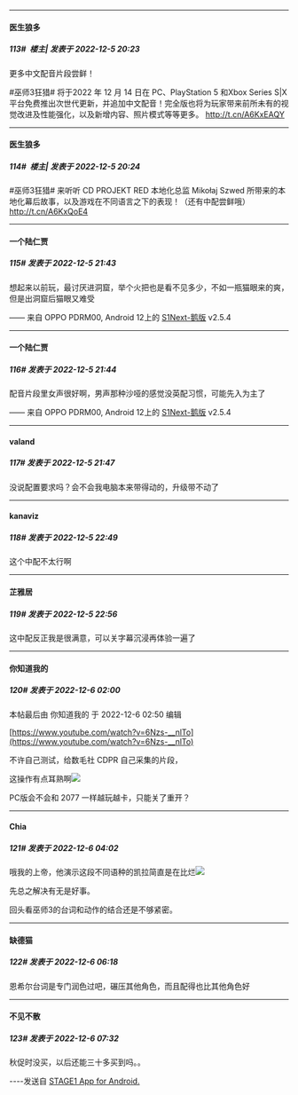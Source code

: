 

*****

####  医生狼多  
##### 113#         楼主| 发表于 2022-12-5 20:23

更多中文配音片段尝鲜！

#巫师3狂猎# 将于2022 年 12 月 14 日在 PC、PlayStation 5 和Xbox Series S|X 平台免费推出次世代更新，并追加中文配音！完全版也将为玩家带来前所未有的视觉改进及性能强化，以及新增内容、照片模式等等更多。 http://t.cn/A6KxEAQY ​​​

*****

####  医生狼多  
##### 114#         楼主| 发表于 2022-12-5 20:24

#巫师3狂猎# 来听听 CD PROJEKT RED 本地化总监 Mikołaj Szwed 所带来的本地化幕后故事，以及游戏在不同语言之下的表现！（还有中配尝鲜哦） http://t.cn/A6KxQoE4 ​​​



*****

####  一个陆仁贾  
##### 115#       发表于 2022-12-5 21:43

想起来以前玩，最讨厌进洞窟，举个火把也是看不见多少，不如一瓶猫眼来的爽，但是出洞窟后猫眼又难受

—— 来自 OPPO PDRM00, Android 12上的 [S1Next-鹅版](https://github.com/ykrank/S1-Next/releases) v2.5.4

*****

####  一个陆仁贾  
##### 116#       发表于 2022-12-5 21:44

配音片段里女声很好啊，男声那种沙哑的感觉没英配习惯，可能先入为主了

—— 来自 OPPO PDRM00, Android 12上的 [S1Next-鹅版](https://github.com/ykrank/S1-Next/releases) v2.5.4

*****

####  valand  
##### 117#       发表于 2022-12-5 21:47

没说配置要求吗？会不会我电脑本来带得动的，升级带不动了



*****

####  kanaviz  
##### 118#       发表于 2022-12-5 22:49

这个中配不太行啊



*****

####  芷雅居  
##### 119#       发表于 2022-12-5 22:56

这中配反正我是很满意，可以关字幕沉浸再体验一遍了



*****

####  你知道我的  
##### 120#       发表于 2022-12-6 02:00

 本帖最后由 你知道我的 于 2022-12-6 02:50 编辑 

[https://www.youtube.com/watch?v=6Nzs-__nlTo](https://www.youtube.com/watch?v=6Nzs-__nlTo)

不许自己测试，给数毛社 CDPR 自己采集的片段，

这操作有点耳熟啊<img src="https://static.saraba1st.com/image/smiley/face2017/100.png" referrerpolicy="no-referrer">

PC版会不会和 2077 一样越玩越卡，只能关了重开？



*****

####  Chia  
##### 121#       发表于 2022-12-6 04:02

哦我的上帝，他演示这段不同语种的凯拉简直是在比烂<img src="https://static.saraba1st.com/image/smiley/face2017/068.png" referrerpolicy="no-referrer">

先总之解决有无是好事。

回头看巫师3的台词和动作的结合还是不够紧密。



*****

####  缺德猫  
##### 122#       发表于 2022-12-6 06:18

恩希尔台词是专门润色过吧，碾压其他角色，而且配得也比其他角色好



*****

####  不见不散  
##### 123#       发表于 2022-12-6 07:32

秋促时没买，以后还能三十多买到吗。。

----发送自 [STAGE1 App for Android.](http://stage1.5j4m.com/?1.37)

